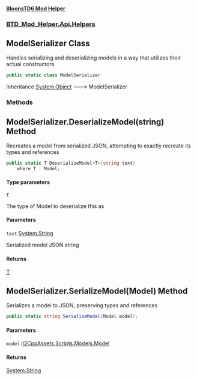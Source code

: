 #### [BloonsTD6 Mod Helper](README.md 'README')
### [BTD_Mod_Helper.Api.Helpers](README.md#BTD_Mod_Helper.Api.Helpers 'BTD_Mod_Helper.Api.Helpers')

## ModelSerializer Class

Handles serializing and deserializing models in a way that utilizes their actual constructors

```csharp
public static class ModelSerializer
```

Inheritance [System.Object](https://docs.microsoft.com/en-us/dotnet/api/System.Object 'System.Object') &#129106; ModelSerializer
### Methods

<a name='BTD_Mod_Helper.Api.Helpers.ModelSerializer.DeserializeModel_T_(string)'></a>

## ModelSerializer.DeserializeModel<T>(string) Method

Recreates a model from serialized JSON, attempting to exactly recreate its types and references

```csharp
public static T DeserializeModel<T>(string text)
    where T : Model;
```
#### Type parameters

<a name='BTD_Mod_Helper.Api.Helpers.ModelSerializer.DeserializeModel_T_(string).T'></a>

`T`

The type of Model to deserialize this as
#### Parameters

<a name='BTD_Mod_Helper.Api.Helpers.ModelSerializer.DeserializeModel_T_(string).text'></a>

`text` [System.String](https://docs.microsoft.com/en-us/dotnet/api/System.String 'System.String')

Serialized model JSON string

#### Returns
[T](BTD_Mod_Helper.Api.Helpers.ModelSerializer.md#BTD_Mod_Helper.Api.Helpers.ModelSerializer.DeserializeModel_T_(string).T 'BTD_Mod_Helper.Api.Helpers.ModelSerializer.DeserializeModel<T>(string).T')

<a name='BTD_Mod_Helper.Api.Helpers.ModelSerializer.SerializeModel(Model)'></a>

## ModelSerializer.SerializeModel(Model) Method

Serializes a model to JSON, preserving types and references

```csharp
public static string SerializeModel(Model model);
```
#### Parameters

<a name='BTD_Mod_Helper.Api.Helpers.ModelSerializer.SerializeModel(Model).model'></a>

`model` [Il2CppAssets.Scripts.Models.Model](https://docs.microsoft.com/en-us/dotnet/api/Il2CppAssets.Scripts.Models.Model 'Il2CppAssets.Scripts.Models.Model')

#### Returns
[System.String](https://docs.microsoft.com/en-us/dotnet/api/System.String 'System.String')